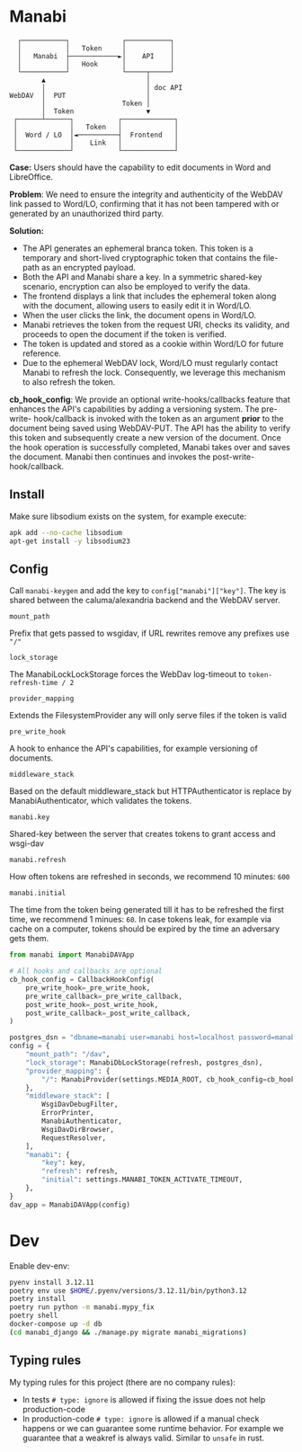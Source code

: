 # Manabi

```
  ┌───────────┐             ┌───────────┐
  │           │   Token     │           │
  │   Manabi  ├────────────►│    API    │
  │           │   Hook      │           │
  └───────────┘             └─────┬─────┘
        ▲                         │
        │                         │ doc API
WebDAV  │  PUT                    │
        │                   Token │
        │  Token                  ▼
 ┌──────┴──────┐           ┌─────────────┐
 │             │   Token   │             │
 │  Word / LO  │◄──────────┤  Frontend   │
 │             │    Link   │             │
 └─────────────┘           └─────────────┘
```

**Case:** Users should have the capability to edit documents in Word and
LibreOffice.

**Problem**: We need to ensure the integrity and authenticity of the WebDAV link
passed to Word/LO, confirming that it has not been tampered with or generated by
an unauthorized third party.

**Solution:**

- The API generates an ephemeral branca token. This token is a temporary and
  short-lived cryptographic token that contains the file-path as an encrypted
  payload.
- Both the API and Manabi share a key. In a symmetric shared-key scenario,
  encryption can also be employed to verify the data.
- The frontend displays a link that includes the ephemeral token along with
  the document, allowing users to easily edit it in Word/LO.
- When the user clicks the link, the document opens in Word/LO.
- Manabi retrieves the token from the request URI, checks its validity, and
  proceeds to open the document if the token is verified.
- The token is updated and stored as a cookie within Word/LO for future reference.
- Due to the ephemeral WebDAV lock, Word/LO must regularly contact Manabi to
  refresh the lock. Consequently, we leverage this mechanism to also refresh the
  token.

**cb_hook_config**: We provide an optional write-hooks/callbacks feature that
enhances the API's capabilities by adding a versioning system. The pre-write-
hook/callback is invoked with the token as an argument **prior** to the document
being saved using WebDAV-PUT. The API has the ability to verify this token and
subsequently create a new version of the document. Once the hook operation is
successfully completed, Manabi takes over and saves the document. Manabi then
continues and invokes the post-write-hook/callback.

## Install

Make sure libsodium exists on the system, for example execute:

```bash
apk add --no-cache libsodium
apt-get install -y libsodium23
```

## Config

Call `manabi-keygen` and add the key to `config["manabi"]["key"]`. The key is
shared between the caluma/alexandria backend and the WebDAV server.

`mount_path`

Prefix that gets passed to wsgidav, if URL rewrites remove any prefixes use `"/"`

`lock_storage`

The ManabiLockLockStorage forces the WebDav log-timeout to `token-refresh-time / 2`

`provider_mapping`

Extends the FilesystemProvider any will only serve files if the token is valid

`pre_write_hook`

A hook to enhance the API's capabilities, for example versioning of documents.

`middleware_stack`

Based on the default middleware_stack but HTTPAuthenticator is replace by
ManabiAuthenticator, which validates the tokens.

`manabi.key`

Shared-key between the server that creates tokens to grant access and wsgi-dav

`manabi.refresh`

How often tokens are refreshed in seconds, we recommend 10 minutes: `600`

`manabi.initial`

The time from the token being generated till it has to be refreshed the first
time, we recommend 1 minues: `60`. In case tokens leak, for example via cache on
a computer, tokens should be expired by the time an adversary gets them.

```python
from manabi import ManabiDAVApp

# All hooks and callbacks are optional
cb_hook_config = CallbackHookConfig(
    pre_write_hook=_pre_write_hook,
    pre_write_callback=_pre_write_callback,
    post_write_hook=_post_write_hook,
    post_write_callback=_post_write_callback,
)

postgres_dsn = "dbname=manabi user=manabi host=localhost password=manabi"
config = {
    "mount_path": "/dav",
    "lock_storage": ManabiDbLockStorage(refresh, postgres_dsn),
    "provider_mapping": {
        "/": ManabiProvider(settings.MEDIA_ROOT, cb_hook_config=cb_hook_config),
    },
    "middleware_stack": [
        WsgiDavDebugFilter,
        ErrorPrinter,
        ManabiAuthenticator,
        WsgiDavDirBrowser,
        RequestResolver,
    ],
    "manabi": {
        "key": key,
        "refresh": refresh,
        "initial": settings.MANABI_TOKEN_ACTIVATE_TIMEOUT,
    },
}
dav_app = ManabiDAVApp(config)
```

# Dev

Enable dev-env:

```bash
pyenv install 3.12.11
poetry env use $HOME/.pyenv/versions/3.12.11/bin/python3.12
poetry install
poetry run python -m manabi.mypy_fix
poetry shell
docker-compose up -d db
(cd manabi_django && ./manage.py migrate manabi_migrations)
```

## Typing rules

My typing rules for this project (there are no company rules):

- In tests `# type: ignore` is allowed if fixing the issue does not help production-code
- In production-code `# type: ignore` is allowed if a manual check happens or
  we can guarantee some runtime behavior. For example we guarantee that a
  weakref is always valid. Similar to `unsafe` in rust.
